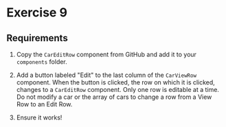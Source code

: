 # Exercise 9

## Requirements

1. Copy the `CarEditRow` component from GitHub and add it to your `components` folder.

1. Add a button labeled "Edit" to the last column of the `CarViewRow` component. When the button is clicked, the row on which it is clicked, changes to a `CarEditRow` component. Only one row is editable at a time. Do not modify a car or the array of cars to change a row from a View Row to an Edit Row.

1. Ensure it works!